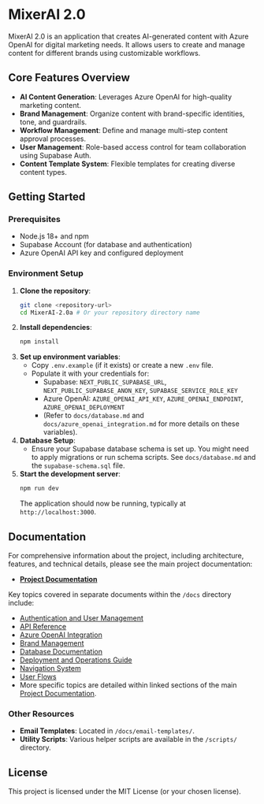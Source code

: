 # MixerAI 2.0

MixerAI 2.0 is an application that creates AI-generated content with Azure OpenAI for digital marketing needs. It allows users to create and manage content for different brands using customizable workflows.

## Core Features Overview

- **AI Content Generation**: Leverages Azure OpenAI for high-quality marketing content.
- **Brand Management**: Organize content with brand-specific identities, tone, and guardrails.
- **Workflow Management**: Define and manage multi-step content approval processes.
- **User Management**: Role-based access control for team collaboration using Supabase Auth.
- **Content Template System**: Flexible templates for creating diverse content types.

## Getting Started

### Prerequisites

- Node.js 18+ and npm
- Supabase Account (for database and authentication)
- Azure OpenAI API key and configured deployment

### Environment Setup

1.  **Clone the repository**:
    ```bash
    git clone <repository-url>
    cd MixerAI-2.0a # Or your repository directory name
    ```
2.  **Install dependencies**:
    ```bash
    npm install
    ```
3.  **Set up environment variables**:
    -   Copy `.env.example` (if it exists) or create a new `.env` file.
    -   Populate it with your credentials for:
        -   Supabase: `NEXT_PUBLIC_SUPABASE_URL`, `NEXT_PUBLIC_SUPABASE_ANON_KEY`, `SUPABASE_SERVICE_ROLE_KEY`
        -   Azure OpenAI: `AZURE_OPENAI_API_KEY`, `AZURE_OPENAI_ENDPOINT`, `AZURE_OPENAI_DEPLOYMENT`
        -   (Refer to `docs/database.md` and `docs/azure_openai_integration.md` for more details on these variables).
4.  **Database Setup**:
    -   Ensure your Supabase database schema is set up. You might need to apply migrations or run schema scripts. See `docs/database.md` and the `supabase-schema.sql` file.
5.  **Start the development server**:
    ```bash
    npm run dev
    ```
    The application should now be running, typically at `http://localhost:3000`.

## Documentation

For comprehensive information about the project, including architecture, features, and technical details, please see the main project documentation:

- **[Project Documentation](./DOCUMENTATION.md)**

Key topics covered in separate documents within the `/docs` directory include:

- [Authentication and User Management](./docs/authentication.md)
- [API Reference](./docs/api_reference.md)
- [Azure OpenAI Integration](./docs/azure_openai_integration.md)
- [Brand Management](./docs/brand_management.md)
- [Database Documentation](./docs/database.md)
- [Deployment and Operations Guide](./docs/deployment.md)
- [Navigation System](./docs/NAVIGATION_SYSTEM.md)
- [User Flows](./docs/user_flows.md)
- More specific topics are detailed within linked sections of the main [Project Documentation](./DOCUMENTATION.md).

### Other Resources

-   **Email Templates**: Located in `/docs/email-templates/`.
-   **Utility Scripts**: Various helper scripts are available in the `/scripts/` directory.

## License

This project is licensed under the MIT License (or your chosen license). 